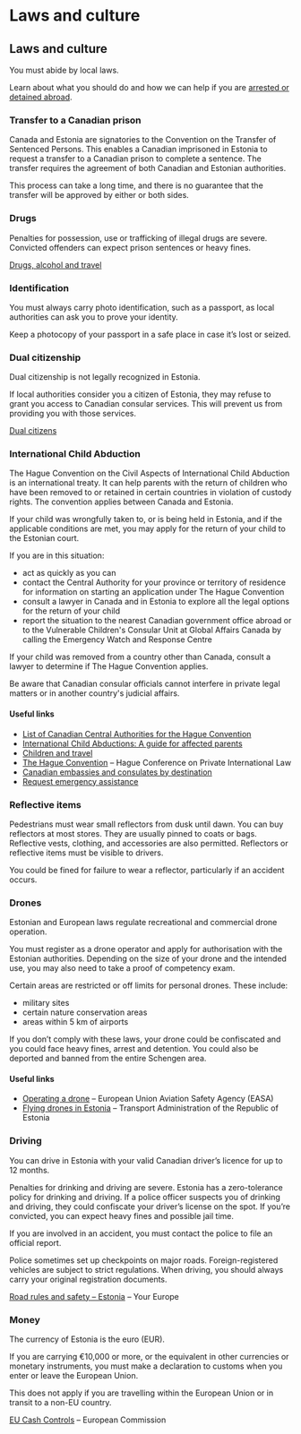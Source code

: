 # Laws and culture

## Laws and culture

You must abide by local laws.

Learn about what you should do and how we can help if you are [arrested or detained abroad](http://travel.gc.ca/assistance/emergency-info/arrest-detention).

### Transfer to a Canadian prison

Canada and Estonia are signatories to the Convention on the Transfer of Sentenced Persons. This enables a Canadian imprisoned in Estonia to request a transfer to a Canadian prison to complete a sentence. The transfer requires the agreement of both Canadian and Estonian authorities.

This process can take a long time, and there is no guarantee that the transfer will be approved by either or both sides.

### Drugs

Penalties for possession, use or trafficking of illegal drugs are severe. Convicted offenders can expect prison sentences or heavy fines.

[Drugs, alcohol and travel](https://travel.gc.ca/travelling/health-safety/drugs)

### Identification

You must always carry photo identification, such as a passport, as local authorities can ask you to prove your identity.

Keep a photocopy of your passport in a safe place in case it’s lost or seized.

### Dual citizenship

Dual citizenship is not legally recognized in Estonia.

If local authorities consider you a citizen of Estonia, they may refuse to grant you access to Canadian consular services. This will prevent us from providing you with those services.

[Dual citizens](https://travel.gc.ca/travelling/documents/dual-citizenship)

### International Child Abduction

The Hague Convention on the Civil Aspects of International Child Abduction is an international treaty. It can help parents with the return of children who have been removed to or retained in certain countries in violation of custody rights. The convention applies between Canada and Estonia.

If your child was wrongfully taken to, or is being held in Estonia, and if the applicable conditions are met, you may apply for the return of your child to the Estonian court.

If you are in this situation:

* act as quickly as you can
* contact the Central Authority for your province or territory of residence for information on starting an application under The Hague Convention
* consult a lawyer in Canada and in Estonia to explore all the legal options for the return of your child
* report the situation to the nearest Canadian government office abroad or to the Vulnerable Children's Consular Unit at Global Affairs Canada by calling the Emergency Watch and Response Centre

If your child was removed from a country other than Canada, consult a lawyer to determine if The Hague Convention applies.

Be aware that Canadian consular officials cannot interfere in private legal matters or in another country's judicial affairs.

#### Useful links

* [List of Canadian Central Authorities for the Hague Convention](https://www.hcch.net/en/states/authorities/details3/?aid=75)
* [International Child Abductions: A guide for affected parents](https://travel.gc.ca/travelling/publications/international-child-abductions)
* [Children and travel](https://travel.gc.ca/travelling/children)
* [The Hague Convention](https://www.hcch.net/en/instruments/conventions/full-text/?cid=24) – Hague Conference on Private International Law
* [Canadian embassies and consulates by destination](https://travel.gc.ca/assistance/embassies-consulates)
* [Request emergency assistance](https://travel.gc.ca/assistance/emergency-assistance?_ga)

### Reflective items

Pedestrians must wear small reflectors from dusk until dawn. You can buy reflectors at most stores. They are usually pinned to coats or bags. Reflective vests, clothing, and accessories are also permitted. Reflectors or reflective items must be visible to drivers.

You could be fined for failure to wear a reflector, particularly if an accident occurs.

### Drones

Estonian and European laws regulate recreational and commercial drone operation.

You must register as a drone operator and apply for authorisation with the Estonian authorities. Depending on the size of your drone and the intended use, you may also need to take a proof of competency exam.

Certain areas are restricted or off limits for personal drones. These include:

* military sites
* certain nature conservation areas
* areas within 5 km of airports

If you don’t comply with these laws, your drone could be confiscated and you could face heavy fines, arrest and detention. You could also be deported and banned from the entire Schengen area.

#### Useful links

* [Operating a drone](https://www.easa.europa.eu/en/domains/drones-air-mobility/operating-drone) – European Union Aviation Safety Agency (EASA)
* [Flying drones in Estonia](https://transpordiamet.ee/en/aviation-and-aviation-safety/flying-drones-estonia) – Transport Administration of the Republic of Estonia

### Driving

You can drive in Estonia with your valid Canadian driver’s licence for up to 12 months.

Penalties for drinking and driving are severe. Estonia has a zero-tolerance policy for drinking and driving. If a police officer suspects you of drinking and driving, they could confiscate your driver’s license on the spot. If you’re convicted, you can expect heavy fines and possible jail time.

If you are involved in an accident, you must contact the police to file an official report.

Police sometimes set up checkpoints on major roads. Foreign-registered vehicles are subject to strict regulations. When driving, you should always carry your original registration documents.

[Road rules and safety – Estonia](http://ec.europa.eu/transport/road_safety/going_abroad/estonia/index_en.htm) – Your Europe

### Money

The currency of Estonia is the euro (EUR).

If you are carrying €10,000 or more, or the equivalent in other currencies or monetary instruments, you must make a declaration to customs when you enter or leave the European Union.

This does not apply if you are travelling within the European Union or in transit to a non-EU country.

[EU Cash Controls](https://taxation-customs.ec.europa.eu/customs/prohibitions-restrictions/eu-cash-controls_en) – European Commission